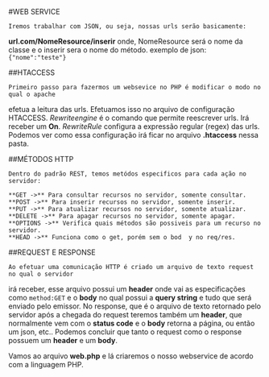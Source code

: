 #WEB SERVICE
    
    Iremos trabalhar com JSON, ou seja, nossas urls serão basicamente:
**url.com/NomeResource/inserir** onde, NomeResource será o nome da classe e o inserir
sera o nome do método.
exemplo de json: `{"nome":"teste"}`

##HTACCESS

    Primeiro passo para fazermos um websevice no PHP é modificar o modo no qual o apache
efetua a leitura das urls. Efetuamos isso no arquivo de configuração HTACCESS.
    *Rewriteengine* é o comando que permite reescrever urls. Irá receber um **On**.
    *RewriteRule* configura a expressão regular (regex) das urls.
    Podemos ver como essa configuração irá ficar no arquivo **.htaccess** nessa pasta.

##MÉTODOS HTTP
    
    Dentro do padrão REST, temos metódos especificos para cada ação no servidor:
    
    **GET ->** Para consultar recursos no servidor, somente consultar.
    **POST ->** Para inserir recursos no servidor, somente inserir.
    **PUT ->** Para atualizar recursos no servidor, somente atualizar.
    **DELETE ->** Para apagar recursos no servidor, somente apagar.
    **OPTIONS ->** Verifica quais métodos são possiveis para um recurso no servidor.
    **HEAD ->** Funciona como o get, porém sem o bod  y no req/res.

##REQUEST E RESPONSE
    
    Ao efetuar uma comunicação HTTP é criado um arquivo de texto request no qual o servidor
irá receber, esse arquivo possui um **header** onde vai as especificações como `method:GET`
e o **body** no qual possui a **query string** e tudo que será enviado pelo emissor.
    No response, que é o arquivo de texto retornado pelo servidor após a chegada do request
teremos também um **header**, que normalmente vem com o **status code** e o **body**
retorna a página, ou então um json, etc..
    Podemos concluir que tanto o request como o response possuem um **header** e um **body**.
    

Vamos ao arquivo **web.php** e lá criaremos o nosso webservice de acordo com a linguagem
PHP.
    
